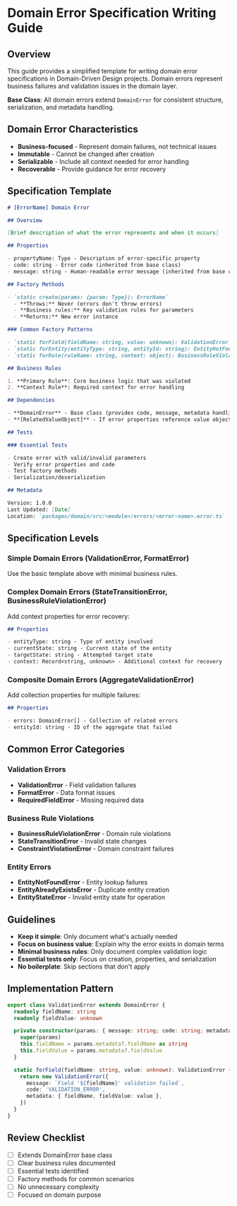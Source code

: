 # Domain Error Specification Writing Guide

## Overview

This guide provides a simplified template for writing domain error specifications in Domain-Driven Design projects. Domain errors represent business failures and validation issues in the domain layer.

**Base Class**: All domain errors extend `DomainError` for consistent structure, serialization, and metadata handling.

## Domain Error Characteristics

- **Business-focused** - Represent domain failures, not technical issues
- **Immutable** - Cannot be changed after creation
- **Serializable** - Include all context needed for error handling
- **Recoverable** - Provide guidance for error recovery

## Specification Template

```markdown
# [ErrorName] Domain Error

## Overview

[Brief description of what the error represents and when it occurs]

## Properties

- propertyName: Type - Description of error-specific property
- code: string - Error code (inherited from base class)
- message: string - Human-readable error message (inherited from base class)

## Factory Methods

- `static create(params: {param: Type}): ErrorName`
  - **Throws:** Never (errors don't throw errors)
  - **Business rules:** Key validation rules for parameters
  - **Returns:** New error instance

### Common Factory Patterns

- `static forField(fieldName: string, value: unknown): ValidationError`
- `static forEntity(entityType: string, entityId: string): EntityNotFoundError`
- `static forRule(ruleName: string, context: object): BusinessRuleViolationError`

## Business Rules

1. **Primary Rule**: Core business logic that was violated
2. **Context Rule**: Required context for error handling

## Dependencies

- **DomainError** - Base class (provides code, message, metadata handling)
- **[RelatedValueObject]** - If error properties reference value objects

## Tests

### Essential Tests

- Create error with valid/invalid parameters
- Verify error properties and code
- Test factory methods
- Serialization/deserialization

## Metadata

Version: 1.0.0
Last Updated: [Date]
Location: `packages/domain/src/<module>/errors/<error-name>.error.ts`
```

## Specification Levels

### Simple Domain Errors (ValidationError, FormatError)

Use the basic template above with minimal business rules.

### Complex Domain Errors (StateTransitionError, BusinessRuleViolationError)

Add context properties for error recovery:

```markdown
## Properties

- entityType: string - Type of entity involved
- currentState: string - Current state of the entity
- targetState: string - Attempted target state
- context: Record<string, unknown> - Additional context for recovery
```

### Composite Domain Errors (AggregateValidationError)

Add collection properties for multiple failures:

```markdown
## Properties

- errors: DomainError[] - Collection of related errors
- entityId: string - ID of the aggregate that failed
```

## Common Error Categories

### Validation Errors

- **ValidationError** - Field validation failures
- **FormatError** - Data format issues
- **RequiredFieldError** - Missing required data

### Business Rule Violations

- **BusinessRuleViolationError** - Domain rule violations
- **StateTransitionError** - Invalid state changes
- **ConstraintViolationError** - Domain constraint failures

### Entity Errors

- **EntityNotFoundError** - Entity lookup failures
- **EntityAlreadyExistsError** - Duplicate entity creation
- **EntityStateError** - Invalid entity state for operation

## Guidelines

- **Keep it simple**: Only document what's actually needed
- **Focus on business value**: Explain why the error exists in domain terms
- **Minimal business rules**: Only document complex validation logic
- **Essential tests only**: Focus on creation, properties, and serialization
- **No boilerplate**: Skip sections that don't apply

## Implementation Pattern

```typescript
export class ValidationError extends DomainError {
  readonly fieldName: string
  readonly fieldValue: unknown

  private constructor(params: { message: string; code: string; metadata?: Record<string, unknown> }) {
    super(params)
    this.fieldName = params.metadata?.fieldName as string
    this.fieldValue = params.metadata?.fieldValue
  }

  static forField(fieldName: string, value: unknown): ValidationError {
    return new ValidationError({
      message: `Field '${fieldName}' validation failed`,
      code: 'VALIDATION_ERROR',
      metadata: { fieldName, fieldValue: value },
    })
  }
}
```

## Review Checklist

- [ ] Extends DomainError base class
- [ ] Clear business rules documented
- [ ] Essential tests identified
- [ ] Factory methods for common scenarios
- [ ] No unnecessary complexity
- [ ] Focused on domain purpose
